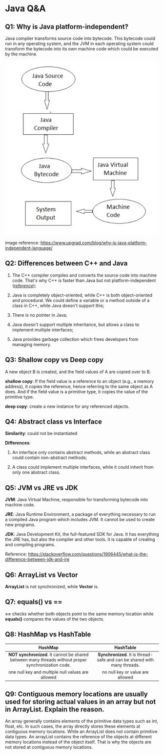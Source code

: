 # Java Q&A

## Q1: Why is Java platform-independent?

Java compiler transforms source code into bytecode. This bytecode could run in any operating system, and the JVM in each operating system could transform the bytecode into its own machine code which could be executed by the machine.

![](images/platform-independent.png)

image reference: https://www.upgrad.com/blog/why-is-java-platform-independent-language/ 

## Q2: Differences between C++ and Java

1. The C++ compiler compiles and converts the source code into machine code. That's why C++ is faster than Java but not platform-independent ([*reference*](https://www.geeksforgeeks.org/similarities-and-difference-between-java-and-c/));

2. Java is completely object-oriented, while C++ is both object-oriented and procedural. We could define a variable or a method outside of a class in C++, while Java doesn't support this;

3. There is no pointer in Java;

4. Java doesn't support multiple inheritance, but allows a class to implement multiple interfaces;

5. Java provides garbage collection which frees developers from managing memory.

## Q3: Shallow copy vs Deep copy

A new object B is created, and the field values of A are copied over to B.

**shallow copy**: If the field value is a reference to an object (e.g., a memory address), it copies the reference, hence referring to the same object as A does. And if the field value is a primitive type, it copies the value of the primitive type.

**deep copy**: create a new instance for any referenced objects.

## Q4: Abstract class vs Interface

**Similarity**: could not be instantiated

**Differences**:

1. An interface only contains abstract methods, while an abstract class could contain non-abstract methods;

2. A class could implement multiple interfaces, while it could inherit from only one abstract class.

## Q5: JVM vs JRE vs JDK

**JVM**: Java Virtual Machine, responsible for transforming bytecode into machine code.

**JRE**: Java Runtime Environment, a package of everything necessary to run a compiled Java program which includes JVM. It cannot be used to create new programs.

**JDK**: Java Development Kit, the full-featured SDK for Java. It has everything the JRE has, but also the compiler and other tools. It is capable of creating and compiling programs.

Reference: https://stackoverflow.com/questions/1906445/what-is-the-difference-between-jdk-and-jre

## Q6: ArrayList vs Vector

**ArrayList** is not synchronized, while **Vector** is.

## Q7: equals() vs ==

**==** checks whether both objects point to the same memory location while **equals()** compares the values of the two objects.

## Q8: HashMap vs HashTable

|                                               HashMap                                               |                                HashTable                                 |
|:---------------------------------------------------------------------------------------------------:|:------------------------------------------------------------------------:|
| **NOT synchronized**. It cannot be shared between many threads without proper synchronization code. | **Synchronized**. It is thread-safe and can be shared with many threads. |
|                          one null key and multiple null values are allowed                          |                     no null key or value are allowed                     |

## Q9: Contiguous memory locations are usually used for storing actual values in an array but not in ArrayList. Explain the reason.

An array generally contains elements of the primitive data types such as int, float, etc. In such cases, the array directly stores these elements at contiguous memory locations. While an ArrayList does not contain primitive data types. An arrayList contains the reference of the objects at different memory locations instead of the object itself. That is why the objects are not stored at contiguous memory locations.
